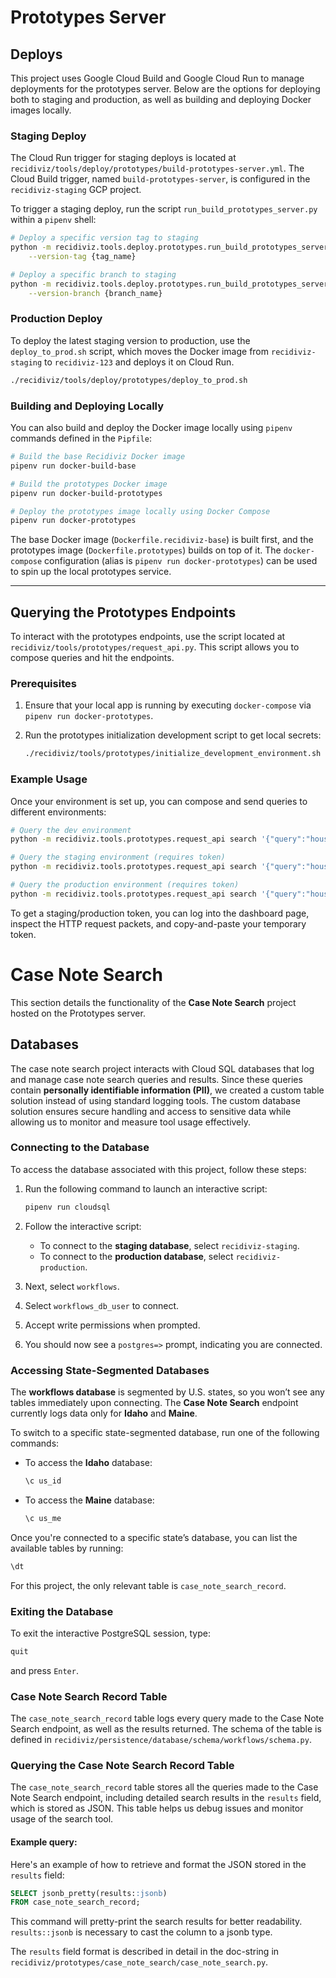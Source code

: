 # Prototypes Server

## Deploys

This project uses Google Cloud Build and Google Cloud Run to manage deployments for the prototypes server. Below are the options for deploying both to staging and production, as well as building and deploying Docker images locally.

### Staging Deploy

The Cloud Run trigger for staging deploys is located at `recidiviz/tools/deploy/prototypes/build-prototypes-server.yml`. The Cloud Build trigger, named `build-prototypes-server`, is configured in the `recidiviz-staging` GCP project.

To trigger a staging deploy, run the script `run_build_prototypes_server.py` within a `pipenv` shell:

```bash
# Deploy a specific version tag to staging
python -m recidiviz.tools.deploy.prototypes.run_build_prototypes_server \
    --version-tag {tag_name}

# Deploy a specific branch to staging
python -m recidiviz.tools.deploy.prototypes.run_build_prototypes_server \
    --version-branch {branch_name}
```

### Production Deploy

To deploy the latest staging version to production, use the `deploy_to_prod.sh` script, which moves the Docker image from `recidiviz-staging` to `recidiviz-123` and deploys it on Cloud Run.

```bash
./recidiviz/tools/deploy/prototypes/deploy_to_prod.sh
```

### Building and Deploying Locally

You can also build and deploy the Docker image locally using `pipenv` commands defined in the `Pipfile`:

```bash
# Build the base Recidiviz Docker image
pipenv run docker-build-base

# Build the prototypes Docker image
pipenv run docker-build-prototypes

# Deploy the prototypes image locally using Docker Compose
pipenv run docker-prototypes
```

The base Docker image (`Dockerfile.recidiviz-base`) is built first, and the prototypes image (`Dockerfile.prototypes`) builds on top of it. The `docker-compose` configuration (alias is `pipenv run docker-prototypes`) can be used to spin up the local prototypes service.

---

## Querying the Prototypes Endpoints

To interact with the prototypes endpoints, use the script located at `recidiviz/tools/prototypes/request_api.py`. This script allows you to compose queries and hit the endpoints.

### Prerequisites

1. Ensure that your local app is running by executing `docker-compose` via `pipenv run docker-prototypes`.
2. Run the prototypes initialization development script to get local secrets:

   ```bash
   ./recidiviz/tools/prototypes/initialize_development_environment.sh
   ```

### Example Usage

Once your environment is set up, you can compose and send queries to different environments:

```bash
# Query the dev environment
python -m recidiviz.tools.prototypes.request_api search '{"query":"housing updates", "user_id":"fake_id", "state_code":"US_ID"}' get --target_env dev

# Query the staging environment (requires token)
python -m recidiviz.tools.prototypes.request_api search '{"query":"housing updates", "user_id":"fake_id", "state_code":"US_ID"}' get --target_env staging --token {token}

# Query the production environment (requires token)
python -m recidiviz.tools.prototypes.request_api search '{"query":"housing updates", "user_id":"fake_id", "state_code":"US_ID"}' get --target_env prod --token {token}
```

To get a staging/production token, you can log into the dashboard page, inspect the HTTP request packets, and copy-and-paste your temporary token.

# Case Note Search

This section details the functionality of the **Case Note Search** project hosted on the Prototypes server.

## Databases

The case note search project interacts with Cloud SQL databases that log and manage case note search queries and results. Since these queries contain **personally identifiable information (PII)**, we created a custom table solution instead of using standard logging tools. The custom database solution ensures secure handling and access to sensitive data while allowing us to monitor and measure tool usage effectively.

### Connecting to the Database

To access the database associated with this project, follow these steps:

1. Run the following command to launch an interactive script:

   ```bash
   pipenv run cloudsql
   ```

2. Follow the interactive script:

   - To connect to the **staging database**, select `recidiviz-staging`.
   - To connect to the **production database**, select `recidiviz-production`.

3. Next, select `workflows`.

4. Select `workflows_db_user` to connect.

5. Accept write permissions when prompted.

6. You should now see a `postgres=>` prompt, indicating you are connected.

### Accessing State-Segmented Databases

The **workflows database** is segmented by U.S. states, so you won’t see any tables immediately upon connecting. The **Case Note Search** endpoint currently logs data only for **Idaho** and **Maine**.

To switch to a specific state-segmented database, run one of the following commands:

- To access the **Idaho** database:

  ```bash
  \c us_id
  ```

- To access the **Maine** database:

  ```bash
  \c us_me
  ```

Once you're connected to a specific state’s database, you can list the available tables by running:

```bash
\dt
```

For this project, the only relevant table is `case_note_search_record`.

### Exiting the Database

To exit the interactive PostgreSQL session, type:

```bash
quit
```

and press `Enter`.

### Case Note Search Record Table

The `case_note_search_record` table logs every query made to the Case Note Search endpoint, as well as the results returned.
The schema of the table is defined in `recidiviz/persistence/database/schema/workflows/schema.py`.

### Querying the Case Note Search Record Table

The `case_note_search_record` table stores all the queries made to the Case Note Search endpoint, including detailed search results in the `results` field, which is stored as JSON. This table helps us debug issues and monitor usage of the search tool.

#### Example query:

Here's an example of how to retrieve and format the JSON stored in the `results` field:

```sql
SELECT jsonb_pretty(results::jsonb)
FROM case_note_search_record;
```

This command will pretty-print the search results for better readability. `results::jsonb` is necessary to cast the column to a jsonb type.

The `results` field format is described in detail in the doc-string in `recidiviz/prototypes/case_note_search/case_note_search.py`.
